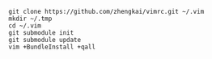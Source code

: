     git clone https://github.com/zhengkai/vimrc.git ~/.vim
	mkdir ~/.tmp
	cd ~/.vim
    git submodule init
    git submodule update
	vim +BundleInstall +qall
